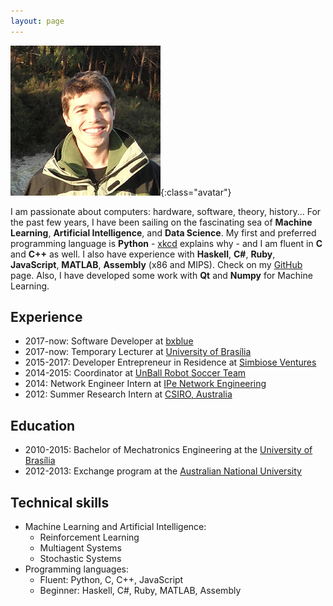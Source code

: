 ```yaml
---
layout: page
---
```


![](/assets/images/me.jpg){:class="avatar"}

I am passionate about computers: hardware, software, theory, history... For the past few years, I have been sailing on the fascinating sea of **Machine Learning**, **Artificial Intelligence**, and **Data Science**. My first and preferred programming language is **Python** - [xkcd](http://xkcd.com/353) explains why - and I am fluent in **C** and **C++** as well. I also have experience with **Haskell**, **C#**, **Ruby**, **JavaScript**, **MATLAB**, **Assembly** (x86 and MIPS). Check on my [GitHub](http://github.com/matheusportela/) page. Also, I have developed some work with **Qt** and **Numpy** for Machine Learning.

## Experience
- 2017-now: Software Developer at [bxblue](https://bxblue.com.br/)
- 2017-now: Temporary Lecturer at [University of Brasília](http://www.unb.br)
- 2015-2017: Developer Entrepreneur in Residence at [Simbiose Ventures](http://www.simbioseventures.com)
- 2014-2015: Coordinator at [UnBall Robot Soccer Team](http://equipeunball.wordpress.com/)
- 2014: Network Engineer Intern at [IPe Network Engineering](http://www.ipe.io/)
- 2012: Summer Research Intern at [CSIRO, Australia](http://www.csiro.au/)

## Education
- 2010-2015: Bachelor of Mechatronics Engineering at the [University of Brasília](http://www.unb.br)
- 2012-2013: Exchange program at the [Australian National University](http://www.anu.edu.au)

## Technical skills
- Machine Learning and Artificial Intelligence:
    - Reinforcement Learning
    - Multiagent Systems
    - Stochastic Systems
- Programming languages:
    - Fluent: Python, C, C++, JavaScript
    - Beginner: Haskell, C#, Ruby, MATLAB, Assembly
